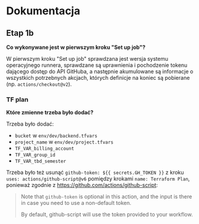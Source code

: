 # Dokumentacja

## Etap 1b

**Co wykonywane jest w pierwszym kroku "Set up job"?**

W pierwszym kroku "Set up job" sprawdzana jest wersja systemu operacyjnego runnera, sprawdzane są uprawnienia i pochodzenie tokenu dającego dostęp do API GitHuba, a następnie akumulowane są informacje o wszystkich potrzebnych akcjach, których definicje na koniec są pobierane (np. `actions/checkout@v2`).

### TF plan

**Które zmienne trzeba było dodać?**

Trzeba było dodać:
* `bucket` w `env/dev/backend.tfvars`
* `project_name` w `env/dev/project.tfvars`
* `TF_VAR_billing_account`
* `TF_VAR_group_id`
* `TF_VAR_tbd_semester`

Trzeba było też usunąć `github-token: ${{ secrets.GH_TOKEN }}` z kroku `uses: actions/github-script@v6` pomiędzy krokami `name: Terraform Plan`, ponieważ zgodnie z https://github.com/actions/github-script:

> Note that `github-token` is optional in this action, and the input is there in case you need to use a non-default token.
> 
> By default, github-script will use the token provided to your workflow.


